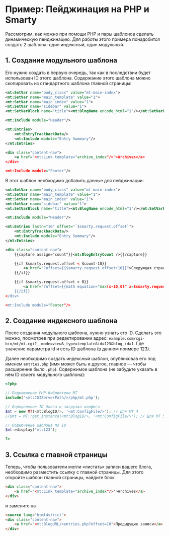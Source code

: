 # Пример: Пейджинация на PHP и Smarty

Рассмотрим, как можно при помощи PHP и пары шаблонов сделать динамическую пейджинацию.
Для работы этого примера понадобится создать 2 шаблона: один индексный, один модульный.

## 1. Создание модульного шаблона

Его нужно создать в первую очередь, так как в последствии будет использован ID этого шаблона.
Содержание этого шаблона можно скопировать из стандартного шаблона главной страницы:

```xml
<mt:SetVar name="body_class" value="mt-main-index">
<mt:SetVar name="main_template" value="1">
<mt:SetVar name="main_index" value="1">
<mt:SetVar name="sidebar" value="1">
<mt:SetVarBlock name="title"><mt:BlogName encode_html="1"/></mt:SetVarBlock>

<mt:Include module="Header"/>

<mt:Entries>
	<mt:EntryTrackbackData/>
	<mt:Include module="Entry Summary"/>
</mt:Entries>

<div class="content-nav">
	<a href="<mt:Link template="archive_index"/>">Archives</a>
</div>

<mt:Include module="Footer"/>
```

В этот шаблон необходимо добавить данные для пейджинации:

```xml
<mt:SetVar name="body_class" value="mt-main-index">
<mt:SetVar name="main_template" value="1">
<mt:SetVar name="main_index" value="1">
<mt:SetVar name="sidebar" value="1">
<mt:SetVarBlock name="title"><mt:BlogName encode_html="1"/></mt:SetVarBlock>

<mt:Include module="Header"/>

<mt:Entries lastn="10" offset="`$smarty.request.offset`">
	<mt:EntryTrackbackData/>
	<mt:Include module="Entry Summary"/>
</mt:Entries>

<div class="content-nav">
	{{capture assign="count"}}<mt:BlogEntryCount />{{/capture}}

	{{if $smarty.request.offset < $count-10}}
		<a href="?offset={{$smarty.request.offset+10}}">Следующая страница</a>
	{{/if}}

	{{if $smarty.request.offset > 0}}
		<a href="?offset={{math equation="max(x-10,0)" x=$smarty.request.offset}}">Предыдущая страница</a>
	{{/if}}
</div>

<mt:Include module="Footer"/>
```

## 2. Создание индексного шаблона

После создания модульного шаблона, нужно узнать его ID. Сделать это можно, посмотрев при редактировании адрес: `example.com/cgi-bin/mt/mt.cgi?__mode=view&_type=template&id=123&blog_id=1`. Где значение параметра id и есть ID шаблона (в данном примере 123).

Далее необходимо создать индексный шаблон, опубликовав его под именем `entries.php` (имя может быть и другое, главное — чтобы расширение было `.php`). Содержимое шаблона (не забудьте указать в нём ID своего модульного шаблона):

```php
<?php

// Подключение PHP-библиотеки MT
include('<mt:CGIServerPath/>/php/mt.php');

// Определение ID блога и загрузка конфига
$mt = new MT(<mt:BlogID/>, '<mt:ConfigFile/>'); // Для MT 4
//$mt = MT::get_instance(<mt:BlogID/>, '<mt:ConfigFile/>'); // Для MT 5

// Подкючение шаблона по ID
$mt->display("mt:123");

?>
```

## 3. Ссылка с главной страницы

Теперь, чтобы пользователи могли «листать» записи вашего блога, необходимо разместить ссылку с главной страницы. Для этого откройте шаблон главной страницы, найдите блок 

```html
<div class="content-nav">
	<a href="<mt:Link template="archive_index"/>">Archives</a>
</div>
```

и замените на
```html
<source lang="html4strict">
<div class="content-nav">
	<a href="<mt:BlogURL/>entries.php?offset=10">Предыдущие записи</a>
</div>
```
